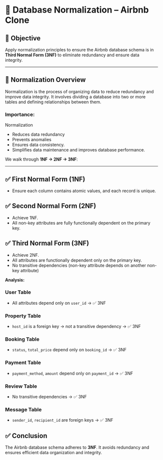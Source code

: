 # 🧠 Database Normalization – Airbnb Clone

## 🎯 Objective
Apply normalization principles to ensure the Airbnb database schema is in **Third Normal Form (3NF)** to eliminate redundancy and ensure data integrity.

---

## 📘 Normalization Overview
Normalization is the process of organizing data to reduce redundancy and improve data integrity. 
It involves dividing a database into two or more tables and defining relationships between them.

### Importance:
Normalization 
- Reduces data redundancy
- Prevents anomalies
- Ensures data consistency. 
- Simplifies data maintenance and improves database performance.

We walk through **1NF → 2NF → 3NF**:

---

## ✅ First Normal Form (1NF)
- Ensure each column contains atomic values, and each record is unique.

## ✅ Second Normal Form (2NF)
- Achieve 1NF.
- All non-key attributes are fully functionally dependent on the primary key.

## ✅ Third Normal Form (3NF)
- Achieve 2NF.
- All attributes are functionally dependent only on the primary key.
- No transitive dependencies (non-key attribute depends on another non-key attribute)

**Analysis:**

### User Table
- All attributes depend only on `user_id` → ✅ 3NF

### Property Table
- `host_id` is a foreign key → not a transitive dependency → ✅ 3NF

### Booking Table
- `status`, `total_price` depend only on `booking_id` → ✅ 3NF

### Payment Table
- `payment_method`, `amount` depend only on `payment_id` → ✅ 3NF

### Review Table
- No transitive dependencies → ✅ 3NF

### Message Table
- `sender_id`, `recipient_id` are foreign keys → ✅ 3NF



## ✅ Conclusion
The Airbnb database schema adheres to **3NF**. It avoids redundancy and ensures efficient data organization and integrity.

